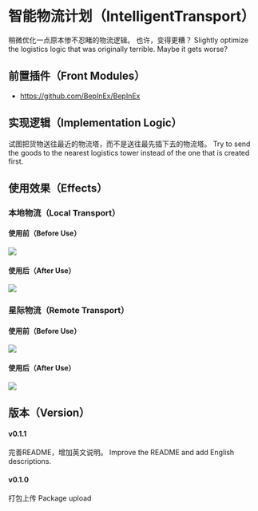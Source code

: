 # 智能物流计划（IntelligentTransport）
稍微优化一点原本惨不忍睹的物流逻辑。
也许，变得更糟？
Slightly optimize the logistics logic that was originally terrible. 
Maybe it gets worse? 

## 前置插件（Front Modules）
- https://github.com/BepInEx/BepInEx

## 实现逻辑（Implementation Logic）
试图把货物送往最近的物流塔，而不是送往最先插下去的物流塔。
Try to send the goods to the nearest logistics tower instead of the one that is created first. 

## 使用效果（Effects）
### 本地物流（Local Transport）
#### 使用前（Before Use）
![](https://raw.githubusercontent.com/klarkxy/Picture/main/20211006002643.png)
#### 使用后（After Use）
![](https://raw.githubusercontent.com/klarkxy/Picture/main/20211006001952.png)
### 星际物流（Remote Transport）
#### 使用前（Before Use）
![](https://raw.githubusercontent.com/klarkxy/Picture/main/20211006011443.png)
#### 使用后（After Use）
![](https://raw.githubusercontent.com/klarkxy/Picture/main/20211006010223.png)


## 版本（Version）
#### v0.1.1
完善README，增加英文说明。
Improve the README and add English descriptions. 
#### v0.1.0 
打包上传
Package upload 